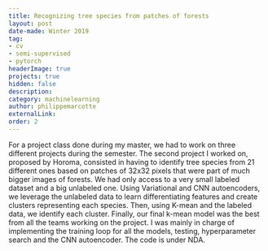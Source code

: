 ```yaml
---
title: Recognizing tree species from patches of forests
layout: post
date-made: Winter 2019
tag: 
- cv
- semi-supervised
- pytorch
headerImage: true
projects: true
hidden: false
description:
category: machinelearning
author: philippemarcotte
externalLink:
order: 2
---
```


For a project class done during my master, we had to work on three different projects during the semester. The second project I worked on, proposed by Horoma, consisted in having to identify tree species from 21 different ones based on patches of 32x32 pixels that were part of much bigger images of forests. We had only access to a very small labeled dataset and a big unlabeled one. Using Variational and CNN autoencoders, we leverage the unlabeled data to learn differentiating features and create clusters representing each species. Then, using K-mean and the labeled data, we identify each cluster. Finally, our final k-mean model was the best from all the teams working on the project. I was mainly in charge of implementing the training loop for all the models, testing, hyperparameter search and the CNN autoencoder. The code is under NDA.